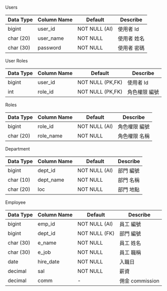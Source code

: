Users

| Data Type | Column Name | Default       | Describe |
|-----------|-------------|---------------|----------|
| bigint    | user_id     | NOT NULL (AI) | 使用者 Id   |
| char (20) | user_name   | NOT NULL      | 使用者 姓名   |
| char (30) | password    | NOT NULL      | 使用者 密碼   |

User Roles

| Data Type | Column Name | Default          | Describe |
|-----------|-------------|------------------|----------|
| bigint    | user_id     | NOT NULL (PK,FK) | 使用者 Id   |
| int       | role_id     | NOT NULL (PK,FK) | 角色權限 編號  |


Roles

| Data Type | Column Name | Default       | Describe |
|-----------|-------------|---------------|----------|
| bigint    | role_id     | NOT NULL (AI) | 角色權限 編號  |
| char (20) | role_name   | NOT NULL      | 角色權限 名稱  |

Department

| Data Type | Column Name | Default       | Describe |
|-----------|-------------|---------------|----------|
| bigint    | dept_id     | NOT NULL (AI) | 部門 編號    |
| char (10) | dept_name   | NOT NULL      | 部門 名稱    |
| char (20) | loc         | NOT NULL      | 部門 地點    |

Employee

| Data Type | Column Name | Default       | Describe      |
|-----------|-------------|---------------|---------------|
| bigint    | emp_id      | NOT NULL (AI) | 員工 編號         |
| bigint    | dept_id     | NOT NULL (FK) | 部門 編號         |
| char (30) | e_name      | NOT NULL      | 員工 姓名         |
| char (30) | e_job       | NOT NULL      | 員工 職稱         |
| date      | hire_date   | NOT NULL      | 入職日           |
| decimal   | sal         | NOT NULL      | 薪資            |
| decimal   | comm        | -             | 佣金 commission |

 